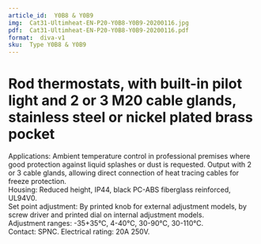 ```yaml
---
article_id:  Y0B8 & Y0B9
img:  Cat31-Ultimheat-EN-P20-Y0B8-Y0B9-20200116.jpg
pdf:  Cat31-Ultimheat-EN-P20-Y0B8-Y0B9-20200116.pdf
format:  diva-v1
sku:  Type Y0B8 & Y0B9
---
```


# Rod thermostats, with built-in pilot light and 2 or 3 M20 cable glands, stainless steel or nickel plated brass pocket

Applications: Ambient temperature control in professional premises where 
good protection against liquid splashes or dust is requested. 
Output with 2 or 3 cable glands, allowing direct connection 
of heat tracing cables for freeze protection.    
Housing: Reduced height, IP44, black PC-ABS fiberglass reinforced, UL94V0.   
Set point adjustment: By printed knob for external adjustment models, 
by screw driver and printed dial on internal adjustment models.   
Adjustment ranges: -35+35°C, 4-40°C, 30-90°C, 30-110°C.  
Contact: SPNC.
Electrical rating: 20A 250V.  


